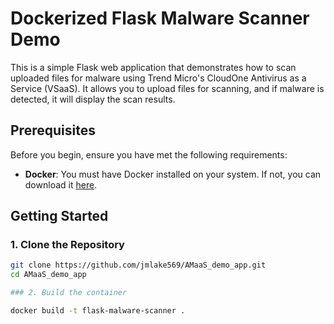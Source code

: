 # Dockerized Flask Malware Scanner Demo

This is a simple Flask web application that demonstrates how to scan uploaded files for malware using Trend Micro's CloudOne Antivirus as a Service (VSaaS). It allows you to upload files for scanning, and if malware is detected, it will display the scan results.

## Prerequisites

Before you begin, ensure you have met the following requirements:

- **Docker**: You must have Docker installed on your system. If not, you can download it [here](https://docs.docker.com/get-docker/).

## Getting Started

### 1. Clone the Repository

```bash
git clone https://github.com/jmlake569/AMaaS_demo_app.git
cd AMaaS_demo_app

### 2. Build the container

docker build -t flask-malware-scanner .